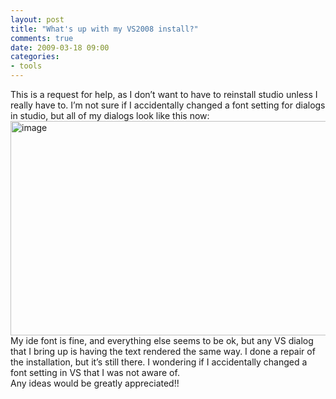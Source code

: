 ```yaml
---
layout: post
title: "What's up with my VS2008 install?"
comments: true
date: 2009-03-18 09:00
categories:
- tools
---
```


This is a request for help, as I don’t want to have to reinstall studio unless I really have to. I’m not sure if I accidentally changed a font setting for dialogs in studio, but all of my dialogs look like this now:  
<a href="{{ site.cdn_root }}binary/WindowsLiveWriter/WhatsupwithmyVS2008install_98E0/image_4.png" rel="lightbox"><img title="image" style="border-right: 0px; border-top: 0px; display: inline; border-left: 0px; border-bottom: 0px" height="343" alt="image" src="{{ site.cdn_root }}binary/WindowsLiveWriter/WhatsupwithmyVS2008install_98E0/image_thumb_1.png" width="561" border="0" /></a>   
My ide font is fine, and everything else seems to be ok, but any VS dialog that I bring up is having the text rendered the same way. I done a repair of the installation, but it’s still there. I wondering if I accidentally changed a font setting in VS that I was not aware of.  
Any ideas would be greatly appreciated!!





